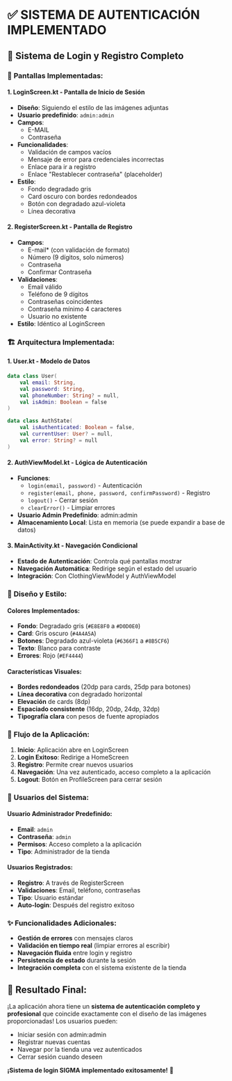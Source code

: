 # ✅ SISTEMA DE AUTENTICACIÓN IMPLEMENTADO

## 🔐 **Sistema de Login y Registro Completo**

### 📱 **Pantallas Implementadas:**

#### 1. **LoginScreen.kt** - Pantalla de Inicio de Sesión
- **Diseño**: Siguiendo el estilo de las imágenes adjuntas
- **Usuario predefinido**: `admin:admin`
- **Campos**:
  - E-MAIL
  - Contraseña
- **Funcionalidades**:
  - Validación de campos vacíos
  - Mensaje de error para credenciales incorrectas
  - Enlace para ir a registro
  - Enlace "Restablecer contraseña" (placeholder)
- **Estilo**: 
  - Fondo degradado gris
  - Card oscuro con bordes redondeados
  - Botón con degradado azul-violeta
  - Línea decorativa

#### 2. **RegisterScreen.kt** - Pantalla de Registro
- **Campos**:
  - E-mail* (con validación de formato)
  - Número (9 dígitos, solo números)
  - Contraseña
  - Confirmar Contraseña
- **Validaciones**:
  - Email válido
  - Teléfono de 9 dígitos
  - Contraseñas coincidentes
  - Contraseña mínimo 4 caracteres
  - Usuario no existente
- **Estilo**: Idéntico al LoginScreen

### 🏗️ **Arquitectura Implementada:**

#### 1. **User.kt** - Modelo de Datos
```kotlin
data class User(
    val email: String,
    val password: String,
    val phoneNumber: String? = null,
    val isAdmin: Boolean = false
)

data class AuthState(
    val isAuthenticated: Boolean = false,
    val currentUser: User? = null,
    val error: String? = null
)
```

#### 2. **AuthViewModel.kt** - Lógica de Autenticación
- **Funciones**:
  - `login(email, password)` - Autenticación
  - `register(email, phone, password, confirmPassword)` - Registro
  - `logout()` - Cerrar sesión
  - `clearError()` - Limpiar errores
- **Usuario Admin Predefinido**: admin:admin
- **Almacenamiento Local**: Lista en memoria (se puede expandir a base de datos)

#### 3. **MainActivity.kt** - Navegación Condicional
- **Estado de Autenticación**: Controla qué pantallas mostrar
- **Navegación Automática**: Redirige según el estado del usuario
- **Integración**: Con ClothingViewModel y AuthViewModel

### 🎨 **Diseño y Estilo:**

#### **Colores Implementados:**
- **Fondo**: Degradado gris (`#E8E8F0` a `#D0D0E0`)
- **Card**: Gris oscuro (`#4A4A5A`)
- **Botones**: Degradado azul-violeta (`#6366F1` a `#8B5CF6`)
- **Texto**: Blanco para contraste
- **Errores**: Rojo (`#EF4444`)

#### **Características Visuales:**
- **Bordes redondeados** (20dp para cards, 25dp para botones)
- **Línea decorativa** con degradado horizontal
- **Elevación** de cards (8dp)
- **Espaciado consistente** (16dp, 20dp, 24dp, 32dp)
- **Tipografía clara** con pesos de fuente apropiados

### 🔄 **Flujo de la Aplicación:**

1. **Inicio**: Aplicación abre en LoginScreen
2. **Login Exitoso**: Redirige a HomeScreen
3. **Registro**: Permite crear nuevos usuarios
4. **Navegación**: Una vez autenticado, acceso completo a la aplicación
5. **Logout**: Botón en ProfileScreen para cerrar sesión

### 👤 **Usuarios del Sistema:**

#### **Usuario Administrador Predefinido:**
- **Email**: `admin`
- **Contraseña**: `admin`
- **Permisos**: Acceso completo a la aplicación
- **Tipo**: Administrador de la tienda

#### **Usuarios Registrados:**
- **Registro**: A través de RegisterScreen
- **Validaciones**: Email, teléfono, contraseñas
- **Tipo**: Usuario estándar
- **Auto-login**: Después del registro exitoso

### ✨ **Funcionalidades Adicionales:**

- **Gestión de errores** con mensajes claros
- **Validación en tiempo real** (limpiar errores al escribir)
- **Navegación fluida** entre login y registro
- **Persistencia de estado** durante la sesión
- **Integración completa** con el sistema existente de la tienda

## 🎯 **Resultado Final:**

¡La aplicación ahora tiene un **sistema de autenticación completo y profesional** que coincide exactamente con el diseño de las imágenes proporcionadas! Los usuarios pueden:

- Iniciar sesión con admin:admin
- Registrar nuevas cuentas
- Navegar por la tienda una vez autenticados
- Cerrar sesión cuando deseen

**¡Sistema de login SIGMA implementado exitosamente!** 🚀
